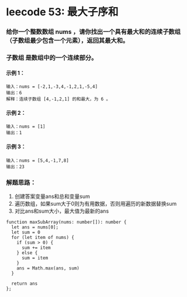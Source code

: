 # leecode 53: 最大子序和
### 给你一个整数数组 nums ，请你找出一个具有最大和的连续子数组（子数组最少包含一个元素），返回其最大和。
### 子数组 是数组中的一个连续部分。
#### 示例 1：
```
输入：nums = [-2,1,-3,4,-1,2,1,-5,4]
输出：6
解释：连续子数组 [4,-1,2,1] 的和最大，为 6 。
```
#### 示例 2：
```
输入：nums = [1]
输出：1
```
#### 示例 3：
```
输入：nums = [5,4,-1,7,8]
输出：23
```
### 解题思路：
1. 创建答案变量ans和总和变量sum
2. 遍历数组，如果sum大于0则为有用数据，否则用遍历的新数据替换sum
3. 对比ans和sum大小，最大值为最新的ans

```
function maxSubArray(nums: number[]): number {
  let ans = nums[0];
  let sum = 0
  for (let item of nums) {
    if (sum > 0) {
      sum += item
    } else {
      sum = item
    }
    ans = Math.max(ans, sum)
  }

  return ans
};
```